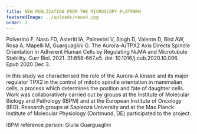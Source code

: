 ```yaml
---
title: NEW PUBLICATION FROM THE MICROSCOPY PLATFORM
featuredImage: ../uploads/news4.jpg
order: 2
---
```


Polverino F, Naso FD, Asteriti IA, Palmerini V, Singh D, Valente D, Bird AW, Rosa A, Mapelli M, Guarguaglini G. The Aurora-A/TPX2 Axis Directs Spindle Orientation in Adherent Human Cells by Regulating NuMA and Microtubule Stability.
Curr Biol. 2021. 31:658-667.e5.
doi: 10.1016/j.cub.2020.10.096. Epub 2020 Dec 3.

In this study we characterised the role of the Aurora-A kinase and its major regulator TPX2 in the control of mitotic spindle orientation in mammalian cells, a process which determines the position and fate of daughter cells.
Work was collaboratively carried out by groups at the Institute of Molecular Biology and Pathology (IBPM) and at the European Institute of Oncology (IEO). Research groups at Sapienza University and at the Max Planck Institute of Molecular Physiology (Dortmund, DE) participated to the project.

IBPM reference person: Giulia Guarguaglini
